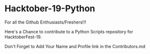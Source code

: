 # Hacktober-19-Python
For all the Github Enthusiasts/Freshers!!!

Here's a Chance to contribute to a Python Scripts repository for HacktoberFest-19.

Don't Forget to Add Your Name and Profile link in the Contributors.md
